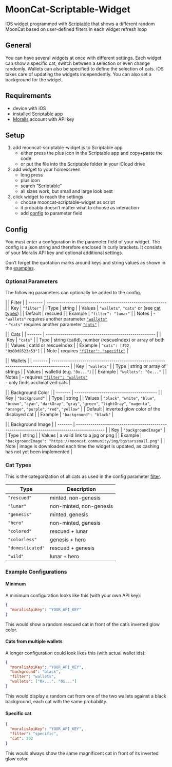 # MoonCat-Scriptable-Widget
IOS widget programmed with [Scriptable](https://scriptable.app/) that shows a different random MoonCat based on user-defined filters in each widget refresh loop

## General
You can have several widgets at once with different settings.
Each widget can show a specific cat, switch between a selection or even change randomly.
Wallets can also be specified to define the selection of cats. 
iOS takes care of updating the widgets independently.
You can also set a background for the widget.

## Requirements
- device with iOS
- installed [Scriptable app](https://scriptable.app/)
- [Moralis](https://moralis.io/) account with API key

## Setup
1. add mooncat-scriptable-widget.js to Scriptable app
   - either press the plus icon in the Scriptable app and copy+paste the code
   - or put the file into the Scriptable folder in your iCloud drive
3. add widget to your homescreen
   - long press
   - plus icon
   - search “Scriptable”
   - all sizes work, but small and large look best
3. click widget to reach the settings
   - choose mooncat-scriptable-widget as script
   - it probably doesn’t matter what to choose as interaction
   - add [config](#config) to parameter field

## Config
You must enter a configuration in the parameter field of your widget.
The config is a json string and therefore enclosed in curly brackets.
It consists of your Moralis API key and optional additional settings.

Don’t forget the quotation marks around keys and string values as shown in the [examples](#example-configurations).

### Optional Parameters
The following parameters can optionally be added to the config.

<a name="config-filter"></a>
|         | Filter                                                     |
| ------- | ---------------------------------------------------------- |
| Key     | `"filter"`                                                 |
| Type    | string                                                     |
| Values  | `"wallets"`, `"cats"` or (see [cat types](#cat-types))     |
| Default | rescued                                                    |
| Example | `"filter": "lunar"`                                        |
| Notes   | - `"wallets"` requires another parameter [`"wallets"`](#config-wallets) <br> - `"cats"` requires another parameter [`"cats"`](#config-cats) |

<a name="config-cats"></a>
|         | Cats                                                  |
| ------- | ----------------------------------------------------- |
| Key     | `"cats"`                                              |
| Type    | string (catId), number (rescueIndex) or array of both |
| Values  | catId or rescueIndex                                  |
| Example | `"cats": [392, "0x00d8523a53"]`                       |
| Note    | requires [`"filter": "specific"`](#config-filter)     |
  
<a name="config-wallets"></a>
|         | Wallets                                                                                |
| ------- | -------------------------------------------------------------------------------------- |
| Key     | `"wallets"`                                                                            |
| Type    | string or array of strings                                                             |
| Values  | walletId (e.g. `"0x..."`)                                                              |
| Example | `"wallets": "0x..."`                                                                   |
| Notes   | - requires [`"filter": "wallets"`](#config-filter) <br> - only finds acclimatized cats |
  
<a name="config-background-color"></a>
|         | Background Color                         |
| ------- | ---------------------------------------- |
| Key     | `"background"`                           |
| Type    | string                                   |
| Values  | `"black"`, `"white"`, `"blue"`, `"brown"`, `"cyan"`, `"darkGray"`, `"gray"`, `"green"`, `"lightGray"`, `"magenta"`, `"orange"`, `"purple"`, `"red"`, `"yellow"` |
| Default | inverted glow color of the displayed cat |
| Example | `"background": "black"`                  |


<a name="config-background-image"></a>
|         | Background Image                                                                             |
| ------- | -------------------------------------------------------------------------------------------- |
| Key     | `"backgroundImage"`                                                                          |
| Type    | string                                                                                       |
| Values  | a valid link to a jpg or png                                                                 |
| Example | `"backgroundImage": "https://mooncat.community/img/bgstarssmall.png"`                        |
| Note    | image is downloaded each time the widget is updated, as cashing has not yet been implemented |

### Cat Types
This is the categorization of all cats as used in the config parameter [filter](#config-filter).

| Type             | Description             |
| ---------------- | ----------------------- |
| `"rescued"`      | minted, non-genesis     |
| `"lunar"`        | non-minted, non-genesis |
| `"genesis"`      | minted, genesis         |
| `"hero"`         | non-minted, genesis     |
| `"colored"`      | rescued + lunar         |
| `"colorless"`    | genesis + hero          |
| `"domesticated"` | rescued + genesis       |
| `"wild"`         | lunar + hero            |

### Example Configurations

#### Minimum
A minimum configuration looks like this (with your own API key):
```json
{
  "moralisApiKey": "YOUR_API_KEY"
}
```
This would show a random rescued cat in front of the cat’s inverted glow color.

#### Cats from multiple wallets
A longer configuration could look likes this (with actual wallet ids):
```json
{
  "moralisApiKey": "YOUR_API_KEY",
  "background": "black",
  "filter": "wallets",
  "wallets": ["0x...", "0x..."]
}
```
This would display a random cat from one of the two wallets against a black background, each cat with the same probability.

#### Specific cat
```json
{
  "moralisApiKey": "YOUR_API_KEY",
  "filter": "specific",
  "cat": 392
}
```
This would always show the same magnificent cat in front of its inverted glow color.

